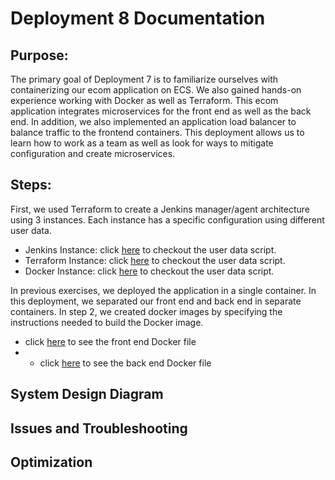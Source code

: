 # Deployment 8 Documentation 

## Purpose:
The primary goal of Deployment 7 is to familiarize ourselves with containerizing our ecom application on ECS. We also gained hands-on experience working with Docker as well as Terraform. This ecom application integrates microservices for the front end as well as the back end. In addition, we also implemented an application load balancer to balance traffic to the frontend containers. This deployment allows us to learn how to work as a team as well as look for ways to mitigate configuration and create microservices.


## Steps:
First, we used Terraform to create a Jenkins manager/agent architecture using 3 instances. Each instance has a specific configuration using different user data.
 - Jenkins Instance: click [here](https://github.com/DarrielleEvans/deployment8/blob/main/first-infrastucture/deployjenkins.sh) to checkout the user data script.
 - Terraform Instance: click [here](https://github.com/DarrielleEvans/deployment8/blob/main/first-infrastucture/deployterraform.sh) to checkout the user data script.
 - Docker Instance: click [here](https://github.com/DarrielleEvans/deployment8/blob/main/first-infrastucture/deploydocker.sh) to checkout the user data script.

In previous exercises, we deployed the application in a single container. In this deployment, we separated our front end and back end in separate containers. In step 2, we created docker images by specifying the instructions needed to build the Docker image.
- click [here](https://github.com/DarrielleEvans/deployment8/blob/main/frontend/Dockerfile) to see the front end Docker file
- - click [here](https://github.com/DarrielleEvans/deployment8/blob/main/backend/Dockerfile) to see the back end Docker file






## System Design Diagram


## Issues and Troubleshooting


## Optimization

